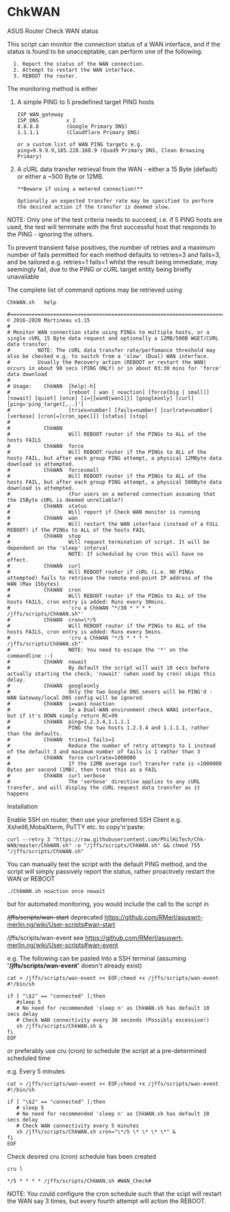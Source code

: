# ChkWAN
ASUS Router Check WAN status


This script can monitor the connection status of a WAN interface, and if the status is found to be unacceptable, can perform one of the following:

      1. Report the status of the WAN connection.
      2. Attempt to restart the WAN interface.
      3. REBOOT the router.
  
The monitoring method is either

1.	A simple PING to 5 predefined target PING hosts

		ISP WAN_gateway
		ISP_DNS 		x 2
		8.8.8.8			(Google Primary DNS)
		1.1.1.1			(Cloudflare Primary DNS)
		
		or a custom list of WAN PING targets e.g. ping=9.9.9.9,185.228.168.9 (Quad9 Primary DNS, Clean Browsing Primary)

2.	A cURL data transfer retrieval from the WAN - either a 15 Byte (default) or either a ~500 Byte or 12MB. 
   
		**Beware if using a metered connection!**
		
		Optionally an expected transfer rate may be specified to perform the desired action if the transfer is deemed slow.

NOTE: Only one of the test criteria needs to succeed, i.e. if 5 PING hosts are used, the test will terminate with the first successful host that responds to the PING - ignoring the others.

  To prevent transient false positives, the number of retries and a maximum number of fails permitted for each method defaults to       retries=3 and fails=3, and be tailored
  e.g. retries=1 fails=1 whilst the result being immediate, may seemingly fail, due to the PING or cURL target entity being briefly   unavailable 

The complete list of command options may be retrieved using
  
  	ChkWAN.sh   help

```
#============================================================================================ © 2016-2020 Martineau v1.15
#
# Monitor WAN connection state using PINGs to multiple hosts, or a single cURL 15 Byte data request and optionally a 12MB/500B WGET/CURL data transfer.
#         NOTE: The cURL data transfer rate/perfomance threshold may also be checked e.g. to switch from a 'slow' (Dual) WAN interface.
#         Usually the Recovery action (REBOOT or restart the WAN) occurs in about 90 secs (PING ONLY) or in about 03:30 mins for 'force' data download
#
# Usage:    ChkWAN  [help|-h]
#                   [reboot | wan | noaction] [force[big | small]] [nowait] [quiet] [once] [i={[wan0|wan1]}] [googleonly] [curl] [ping='ping_target[,..]']
#                   [tries=number] [fails=number] [curlrate=number] [verbose] [cron[=[cron_spec]]] [status] [stop]
#
#           ChkWAN
#                   Will REBOOT router if the PINGs to ALL of the hosts FAILS
#           ChkWAN  force
#                   Will REBOOT router if the PINGs to ALL of the hosts FAIL, but after each group PING attempt, a physical 12MByte data download is attempted.
#           ChkWAN  forcesmall
#                   Will REBOOT router if the PINGs to ALL of the hosts FAIL, but after each group PING attempt, a physical 500Byte data download is attempted.
#                   (For users on a metered connection assuming that the 15Byte cURL is deemed unreliable?)
#           ChkWAN  status
#                   Will report if Check WAN monitor is running
#           ChkWAN  wan
#                   Will restart the WAN interface (instead of a FULL REBOOT) if the PINGs to ALL of the hosts FAIL
#           ChkWAN  stop
#                   Will request termination of script. It will be dependent on the 'sleep' interval
#                   NOTE: If scheduled by cron this will have no effect.
#           ChkWAN  curl
#                   Will REBOOT router if cURL (i.e. NO PINGs attempted) fails to retrieve the remote end-point IP address of the WAN (Max 15bytes)
#           ChkWAN  cron
#                   Will REBOOT router if the PINGs to ALL of the hosts FAILS, cron entry is added: Runs every 30mins.
#                   'cru a ChkWAN "*/30 * * * * /jffs/scripts/ChkWAN.sh"'
#           ChkWAN  cron=\*/5
#                   Will REBOOT router if the PINGs to ALL of the hosts FAILS, cron entry is added: Runs every 5mins.
#                   'cru a ChkWAN "*/5 * * * * /jffs/scripts/ChkWAN.sh"'
#                   NOTE: You need to escape the '*' on the commandline :-(
#           ChkWAN  nowait
#                   By default the script will wait 10 secs before actually starting the check; 'nowait' (when used by cron) skips this delay.
#           ChkWAN  googleonly
#                   Only the two Google DNS severs will be PING'd - WAN Gateway/local DNS config will be ignored
#           ChkWAN  i=wan1 noaction
#                   In a Dual-WAN environment check WAN1 interface, but if it's DOWN simply return RC=99
#           ChkWAN  ping=1.2.3.4,1.1.1.1
#                   PING the two hosts 1.2.3.4 and 1.1.1.1, rather than the defaults.
#           ChkWAN  tries=1 fails=1
#                   Reduce the number of retry attempts to 1 instead of the default 3 and maximum number of fails is 1 rather than 3
#           ChkWAN  force curlrate=1000000
#                   If the 12MB average curl transfer rate is <1000000 Bytes per second (1MB), then treat this as a FAIL
#           ChkWAN  curl verbose
#                   The 'verbose' directive applies to any cURL transfer, and will display the cURL request data transfer as it happens

```


Installation

Enable SSH on router, then use your preferred SSH Client e.g. Xshell6,MobaXterm, PuTTY etc. to copy'n'paste:

	curl --retry 3 "https://raw.githubusercontent.com/PhilHiTech/Chk-WAN/master/ChkWAN.sh" -o "/jffs/scripts/ChkWAN.sh" && chmod 755 "/jffs/scripts/ChkWAN.sh"

You can manually test the script with the default PING method, and the script will simply passively report the status, rather proactively restart the WAN or REBOOT

	./ChkWAN.sh noaction once nowait

but for automated monitoring, you would include the call to the script in

~~/jffs/scripts/wan-start~~
deprecated https://github.com/RMerl/asuswrt-merlin.ng/wiki/User-scripts#wan-start

/jffs/scripts/wan-event see https://github.com/RMerl/asuswrt-merlin.ng/wiki/User-scripts#wan-event

e.g. The following can be pasted into a SSH terminal (assuming **__'/jffs/scripts/wan-event'__** doesn't already exist)
	
    cat > /jffs/scripts/wan-event << EOF;chmod +x /jffs/scripts/wan-event
    #!/bin/sh

    if [ "\$2" == "connected" ];then
       #sleep 5
       # No need for recommended 'sleep n' as ChkWAN.sh has default 10 secs delay
       # Check WAN connectivity every 30 seconds (Possibly excessive!)
       sh /jffs/scripts/ChkWAN.sh &
    fi
    EOF

or preferably use cru (cron) to schedule the script at a pre-determined scheduled time

e.g. Every 5 minutes

    cat > /jffs/scripts/wan-event << EOF;chmod +x /jffs/scripts/wan-event
    #!/bin/sh

    if [ "\$2" == "connected" ];then
       # sleep 5
       # No need for recommended 'sleep n' as ChkWAN.sh has default 10 secs delay
       # Check WAN connectivity every 5 minutes
       sh /jffs/scripts/ChkWAN.sh cron="\*/5 \* \* \* \*" &
    fi
    EOF

Check desired cru (cron) schedule has been created

    cru l
    
    */5 * * * * /jffs/scripts/ChkWAN.sh #WAN_Check#


NOTE: You could configure the cron schedule such that the scipt will restart the WAN say 3 times, but every fourth attempt will action the REBOOT.
